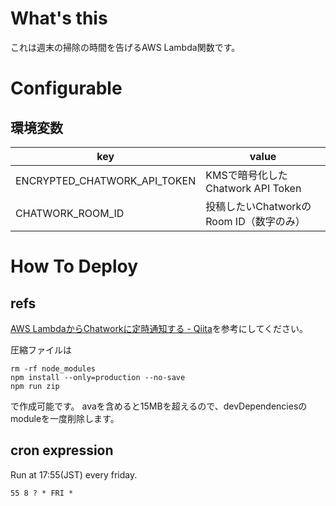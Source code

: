 # What's this

これは週末の掃除の時間を告げるAWS Lambda関数です。

# Configurable

## 環境変数

|key|value|
|---|-----|
| ENCRYPTED_CHATWORK_API_TOKEN |KMSで暗号化したChatwork API Token|
| CHATWORK_ROOM_ID | 投稿したいChatworkのRoom ID（数字のみ）|

# How To Deploy

## refs
[AWS LambdaからChatworkに定時通知する - Qiita](http://qiita.com/ledsun/items/cc90978d0e09f459d571)を参考にしてください。

圧縮ファイルは

```
rm -rf node_modules
npm install --only=production --no-save
npm run zip
```

で作成可能です。
avaを含めると15MBを超えるので、devDependenciesのmoduleを一度削除します。

## cron expression

Run at 17:55(JST) every friday.

`55 8 ? * FRI *`
